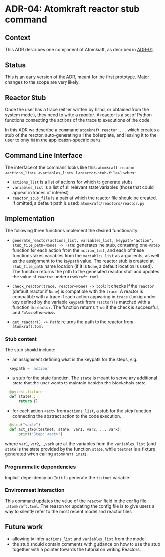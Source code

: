 # ADR-04: Atomkraft reactor stub command

## Context

This ADR describes one component of Atomkraft, as decribed in [ADR-01](01adr-principles-architecture.md).

## Status

This is an early version of the ADR, meant for the first prototype.
Major changes to the scope are very likely.

## Reactor Stub

Once the user has a trace (either written by hand, or obtained from the system model), they need to write a _reactor_.
A reactor is a set of Python functions connecting the actions of the trace to executions of the code.

In this ADR we describe a command `atomkraft reactor ...` which creates a stub of the reactor,
auto-generating all the boilerplate, and leaving it to the user to only fill in the application-specific parts.

## Command Line Interface

The interface of the command looks like this:
`atomkraft reactor <actions_list> <variables_list> [<reactor-stub-file>]`
where

- `actions_list` is a list of actions for which to generate stubs
- `variables_list` is a list of all relevant state variables (those that could appear in traces of interest)
- `reactor_stub_file` is a path at which the reactor file should be created.
  If omitted, a default path is used: `atomkraft/reactors/reactor.py`

## Implementation

The following three functions implement the desired functionality:

- `generate_reactor(actions_list, variables_list, keypath="action", stub_file_path=None) -> Path`:
  generates the stub, containing one `@step` function for each action from the `action_list`,
  and each of these functions takes variables from the `variables_list` as arguments,
  as well as the assignment to the `keypath` value.
  The reactor stub is created at `stub_file_path` name location
  (if it is `None`, a default location is used).
  The function returns the path to the generated reactor stub and updates the value of `reactor` under `atomkraft.toml`.

- `check_reactor(trace, reactor=None) -> bool`: it checks if the `reactor` (default reactor if `None`) is compatible with the `trace`. A reactor is compatible with a trace if each action appearing in `trace` (lookig under key defined by the variable `keypath` from `reactor`) is matched with a function in `reactor`. The function returns `True` if the check is successful, and `False` otherwise.

- `get_reactor() -> Path`: returns the path to the reactor from `atomkraft.toml`

### Stub content

The stub should include:

- an assignment defining what is the keypath for the steps, e.g.

```python
  keypath = 'action'
```

- a stub for the state function. The `state` is meant to serve any additional state that the user wants to maintain besides the blockchain state.

```python
  @pytest.fixture
  def state():
      return {}
```

- for each action `<act>` from `actions_list`, a stub for the step function connecting the abstract action to the code execution.

```python
  @step("<act>")
  def act_step(testnet, state, var1, var2,..., vark):
      print("Step: <act>")
```

where `var1`, `var2`,...,`vark` are all the variables from the `variables_list`
(and `state` is the state provided by the function `state`,
while `testnet` is a fixture generated when calling `atomkraft init`).

### Programmatic dependencies

Implicit dependency on `Init` to generate the `testnet` variable.

### Environment Interaction

This command updates the value of the `reactor` field in the config file `.atomkraft.toml`.
The reason for updating the config file is to give users a way to silently refer to the most recent model and reactor files.

## Future work

- allowing to infer `actions_list` and `variables_list` from the model
- the stub should contain comments with guidance on how to use the stub
  together with a pointer towards the tutorial on writing Reactors.
